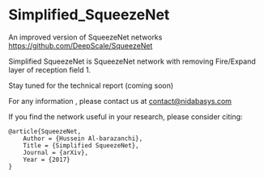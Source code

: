 # Simplified_SqueezeNet

An improved version of SqueezeNet networks https://github.com/DeepScale/SqueezeNet

Simplified SqueezeNet is SqueezeNet network with removing Fire/Expand layer of reception field 1.

Stay tuned for the technical report (coming soon)

For any information , please contact us at contact@nidabasys.com


If you find the network useful in your research, please consider citing:

    @article{SqueezeNet,
        Author = {Hussein Al-barazanchi},
        Title = {Simplified SqueezeNet},
        Journal = {arXiv},
        Year = {2017}
    }
    
